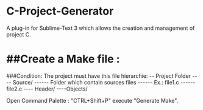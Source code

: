 C-Project-Generator
===================

A plug-in for Sublime-Text 3 which allows the creation and management of project C.

##Create a Make file :
====================
###Condition:
The project must have this file hierarchie:
\-- Project Folder
\---- Source/
\------ Folder which contain sources files
\------ Ex.: file1.c
\------ file2.c
\---- Header/
\----Objects/

Open  Command Palette : "CTRL+Shift+P" execute "Generate Make".
